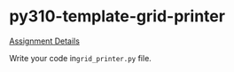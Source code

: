 # py310-template-grid-printer

[Assignment Details](https://uwpce-pythoncert.github.io/ProgrammingInPython/exercises/grid_printer.html)


Write your code in`grid_printer.py` file. 
